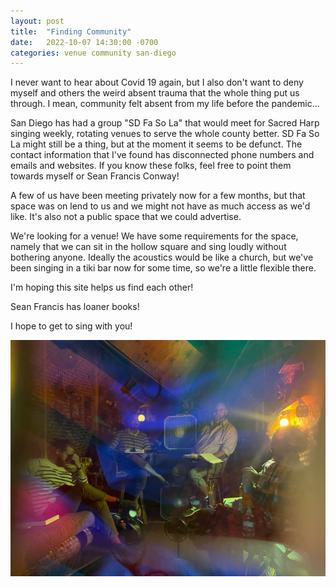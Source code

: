 ```yaml
---
layout: post
title:  "Finding Community"
date:   2022-10-07 14:30:00 -0700
categories: venue community san-diego
---
```


I never want to hear about Covid 19 again, but I also don't want to deny myself and others the weird absent trauma that the whole thing put us through. I mean, community felt absent from my life before the pandemic...

San Diego has had a group "SD Fa So La" that would meet for Sacred Harp singing weekly, rotating venues to serve the whole county better. SD Fa So La might still be a thing, but at the moment it seems to be defunct. The contact information that I've found has disconnected phone numbers and emails and websites. If you know these folks, feel free to point them towards myself or Sean Francis Conway!

A few of us have been meeting privately now for a few months, but that space was on lend to us and we might not have as much access as we'd like. It's also not a public space that we could advertise.

We're looking for a venue! We have some requirements for the space, namely that we can sit in the hollow square and sing loudly without bothering anyone. Ideally the acoustics would be like a church, but we've been singing in a tiki bar now for some time, so we're a little flexible there.

I'm hoping this site helps us find each other!

Sean Francis has loaner books!

I hope to get to sing with you!

![tikibar prismatic](/assets/tikibar_prismatic.jpg)
